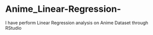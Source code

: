 # Anime_Linear-Regression-
I have perform Linear Regression analysis on Anime Dataset through RStudio
